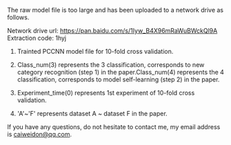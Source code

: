The raw model file is too large and has been uploaded to a network drive as follows.

Network drive url: https://pan.baidu.com/s/1Iyw_B4X96mRaWuBWckQl9A
Extraction code: 1hyj

1. Trainted PCCNN model file for 10-fold cross validation.

2. Class_num(3) represents the 3 classification, corresponds to new category recognition (step 1) in the paper.Class_num(4) represents the 4 classification, corresponds to model self-learning (step 2) in the paper.

3. Experiment_time(0) represents 1st experiment of 10-fold cross validation.

4. 'A'~'F' represents dataset A ~ dataset F in the paper.

If you have any questions, do not hesitate to contact me, my email address is caiweidon@qq.com.
